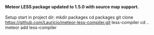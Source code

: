 #### Meteor LESS package updated to 1.5.0 with source map support.


Setup start in project dir:
    mkdir packages
    cd packages
    git clone https://github.com/Lauricio/meteor-less-compiler.git less-compiler
    cd ..
    meteor add less-compiler

